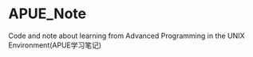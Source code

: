 # APUE_Note
Code and note about learning from Advanced Programming in the UNIX Environment(APUE学习笔记)
